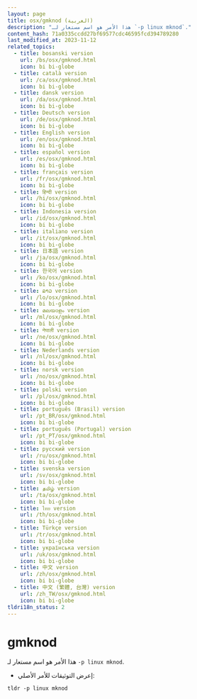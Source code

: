 ```yaml
---
layout: page
title: osx/gmknod (العربية)
description: "هذا الأمر هو اسم مستعار لـ `-p linux mknod`."
content_hash: 71a0335ccdd27bf69577cdc46595fcd394789280
last_modified_at: 2023-11-12
related_topics:
  - title: bosanski version
    url: /bs/osx/gmknod.html
    icon: bi bi-globe
  - title: català version
    url: /ca/osx/gmknod.html
    icon: bi bi-globe
  - title: dansk version
    url: /da/osx/gmknod.html
    icon: bi bi-globe
  - title: Deutsch version
    url: /de/osx/gmknod.html
    icon: bi bi-globe
  - title: English version
    url: /en/osx/gmknod.html
    icon: bi bi-globe
  - title: español version
    url: /es/osx/gmknod.html
    icon: bi bi-globe
  - title: français version
    url: /fr/osx/gmknod.html
    icon: bi bi-globe
  - title: हिन्दी version
    url: /hi/osx/gmknod.html
    icon: bi bi-globe
  - title: Indonesia version
    url: /id/osx/gmknod.html
    icon: bi bi-globe
  - title: italiano version
    url: /it/osx/gmknod.html
    icon: bi bi-globe
  - title: 日本語 version
    url: /ja/osx/gmknod.html
    icon: bi bi-globe
  - title: 한국어 version
    url: /ko/osx/gmknod.html
    icon: bi bi-globe
  - title: ລາວ version
    url: /lo/osx/gmknod.html
    icon: bi bi-globe
  - title: മലയാളം version
    url: /ml/osx/gmknod.html
    icon: bi bi-globe
  - title: नेपाली version
    url: /ne/osx/gmknod.html
    icon: bi bi-globe
  - title: Nederlands version
    url: /nl/osx/gmknod.html
    icon: bi bi-globe
  - title: norsk version
    url: /no/osx/gmknod.html
    icon: bi bi-globe
  - title: polski version
    url: /pl/osx/gmknod.html
    icon: bi bi-globe
  - title: português (Brasil) version
    url: /pt_BR/osx/gmknod.html
    icon: bi bi-globe
  - title: português (Portugal) version
    url: /pt_PT/osx/gmknod.html
    icon: bi bi-globe
  - title: русский version
    url: /ru/osx/gmknod.html
    icon: bi bi-globe
  - title: svenska version
    url: /sv/osx/gmknod.html
    icon: bi bi-globe
  - title: தமிழ் version
    url: /ta/osx/gmknod.html
    icon: bi bi-globe
  - title: ไทย version
    url: /th/osx/gmknod.html
    icon: bi bi-globe
  - title: Türkçe version
    url: /tr/osx/gmknod.html
    icon: bi bi-globe
  - title: українська version
    url: /uk/osx/gmknod.html
    icon: bi bi-globe
  - title: 中文 version
    url: /zh/osx/gmknod.html
    icon: bi bi-globe
  - title: 中文 (繁體, 台灣) version
    url: /zh_TW/osx/gmknod.html
    icon: bi bi-globe
tldri18n_status: 2
---
```

# gmknod

هذا الأمر هو اسم مستعار لـ `-p linux mknod`.

- إعرض التوثيقات للأمر الأصلي:

`tldr -p linux mknod`
